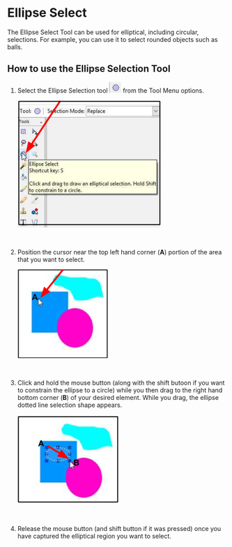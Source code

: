# Ellipse Select
The Ellipse Select Tool can be used for elliptical, including circular, selections. For example, you can use it to select rounded objects such as balls. 

## How to use the Ellipse Selection Tool
1. Select the Ellipse Selection tool ![Ellipse icon](img/ellipse.png) from the Tool Menu options.

     ![Ellipse](img/ellipseselect.png)  

    &nbsp;

2. Position the cursor near the top left hand corner (**A**) portion of the area that you want to select.

     ![Ellipse Position](img/ellipseposition.png) 

    &nbsp;

3. Click and hold the mouse button (along with the shift butoon if you want to constrain the ellipse to a circle) while you then drag to the right hand bottom corner (**B**) of your desired element. While you drag, the ellipse dotted line selection shape appears. 
 
     ![Ellipse Example](img/ellipsecreate.png) 

     &nbsp;

 4. Release the mouse button (and shift button if it was pressed) once you have captured the elliptical region you want to select.   
     

